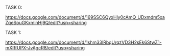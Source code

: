 TASK 0:

https://docs.google.com/document/d/169SSC6QyxHly0cAmQ_UDxmdm5xaZqeSouGKxminHj9Q/edit?usp=sharing



TASK 1:


https://docs.google.com/document/d/1shm33lRbqUrqzVD3H2sEk6StwZ1-mXRfUPX-JvAgcR8/edit?usp=sharing
